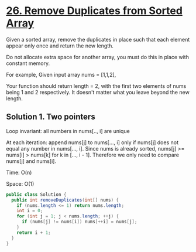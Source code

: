 # [26. Remove Duplicates from Sorted Array](https://leetcode.com/problems/remove-duplicates-from-sorted-array/)

Given a sorted array, remove the duplicates in place such that each element appear only once and return the new length.

Do not allocate extra space for another array, you must do this in place with constant memory.

For example,
Given input array nums = [1,1,2],

Your function should return length = 2, with the first two elements of nums being 1 and 2 respectively. It doesn't matter what you leave beyond the new length.

## Solution 1. Two pointers

Loop invariant: all numbers in nums[.., i] are unique

At each iteration: append nums[j] to nums[..., i] only if nums[j] does not equal any number in nums[..., i]. Since nums is already sorted, nums[j] >= nums[i] > nums[k] for k in [..., i - 1]. Therefore we only need to compare nums[j] and nums[i].

Time: O(n)

Space: O(1)

```java
public class Solution {
  public int removeDuplicates(int[] nums) {
    if (nums.length <= 1) return nums.length;
    int i = 0;
    for (int j = 1; j < nums.length; ++j) {
      if (nums[j] != nums[i]) nums[++i] = nums[j];
    }
    return i + 1;
  }
}
```
